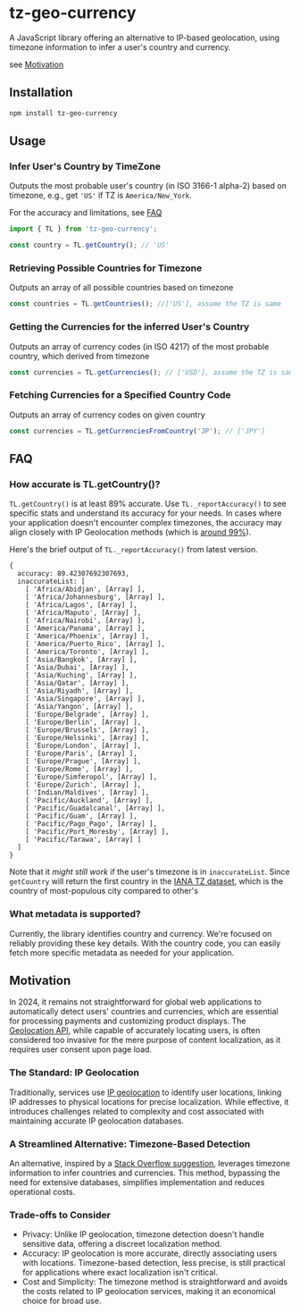 # tz-geo-currency
A JavaScript library offering an alternative to IP-based geolocation, using timezone information to infer a user's country and currency.

see [Motivation](#motivation)

## Installation
```bash
npm install tz-geo-currency
```

## Usage
### Infer User's Country by TimeZone
Outputs the most probable user's country (in ISO 3166-1 alpha-2) based on timezone, e.g., get `'US'` if TZ is `America/New_York`.

For the accuracy and limitations, see [FAQ](#faq)
```js
import { TL } from 'tz-geo-currency';

const country = TL.getCountry(); // 'US'
```

### Retrieving Possible Countries for Timezone
Outputs an array of all possible countries based on timezone
```js
const countries = TL.getCountries(); //['US'], assume the TZ is same
```

### Getting the Currencies for the inferred User's Country
Outputs an array of currency codes (in ISO 4217) of the most probable country, which derived from timezone
```js
const currencies = TL.getCurrencies(); // ['USD'], assume the TZ is same
```

### Fetching Currencies for a Specified Country Code
Outputs an array of currency codes on given country
```js
const currencies = TL.getCurrenciesFromCountry('JP'); // ['JPY']
```

## FAQ
### How accurate is TL.getCountry()?

`TL.getCountry()` is at least 89% accurate. Use `TL._reportAccuracy()` to see specific stats and understand its accuracy for your needs. In cases where your application doesn't encounter complex timezones, the accuracy may align closely with IP Geolocation methods (which is [around 99%](https://www.google.com/search?q=how+accurate+is+IP+geolocation+in+country+level&sourceid=chrome&ie=UTF-8)).

Here's the brief output of `TL._reportAccuracy()` from latest version.
```
{
  accuracy: 89.42307692307693,
  inaccurateList: [
    [ 'Africa/Abidjan', [Array] ],
    [ 'Africa/Johannesburg', [Array] ],
    [ 'Africa/Lagos', [Array] ],
    [ 'Africa/Maputo', [Array] ],
    [ 'Africa/Nairobi', [Array] ],
    [ 'America/Panama', [Array] ],
    [ 'America/Phoenix', [Array] ],
    [ 'America/Puerto_Rico', [Array] ],
    [ 'America/Toronto', [Array] ],
    [ 'Asia/Bangkok', [Array] ],
    [ 'Asia/Dubai', [Array] ],
    [ 'Asia/Kuching', [Array] ],
    [ 'Asia/Qatar', [Array] ],
    [ 'Asia/Riyadh', [Array] ],
    [ 'Asia/Singapore', [Array] ],
    [ 'Asia/Yangon', [Array] ],
    [ 'Europe/Belgrade', [Array] ],
    [ 'Europe/Berlin', [Array] ],
    [ 'Europe/Brussels', [Array] ],
    [ 'Europe/Helsinki', [Array] ],
    [ 'Europe/London', [Array] ],
    [ 'Europe/Paris', [Array] ],
    [ 'Europe/Prague', [Array] ],
    [ 'Europe/Rome', [Array] ],
    [ 'Europe/Simferopol', [Array] ],
    [ 'Europe/Zurich', [Array] ],
    [ 'Indian/Maldives', [Array] ],
    [ 'Pacific/Auckland', [Array] ],
    [ 'Pacific/Guadalcanal', [Array] ],
    [ 'Pacific/Guam', [Array] ],
    [ 'Pacific/Pago_Pago', [Array] ],
    [ 'Pacific/Port_Moresby', [Array] ],
    [ 'Pacific/Tarawa', [Array] ]
  ]
}
```
Note that it *might still work* if the user's timezone is in `inaccurateList`. Since `getCountry` will return the first country in the [IANA TZ dataset](https://data.iana.org/time-zones/tzdb/zone1970.tab), which is the country of most-populous city compared to other's

### What metadata is supported?
Currently, the library identifies country and currency. We're focused on reliably providing these key details. With the country code, you can easily fetch more specific metadata as needed for your application.


## Motivation
In 2024, it remains not straightforward for global web applications to automatically detect users' countries and currencies, which are essential for processing payments and customizing product displays. The [Geolocation API](https://developer.mozilla.org/en-US/docs/Web/API/Geolocation_API), while capable of accurately locating users, is often considered too invasive for the mere purpose of content localization, as it requires user consent upon page load.

### The Standard: IP Geolocation
Traditionally, services use [IP geolocation](https://en.wikipedia.org/wiki/Internet_geolocation) to identify user locations, linking IP addresses to physical locations for precise localization. While effective, it introduces challenges related to complexity and cost associated with maintaining accurate IP geolocation databases.

### A Streamlined Alternative: Timezone-Based Detection
An alternative, inspired by a [Stack Overflow suggestion](https://stackoverflow.com/a/65043902), leverages timezone information to infer countries and currencies. This method, bypassing the need for extensive databases, simplifies implementation and reduces operational costs.


### Trade-offs to Consider
- Privacy: Unlike IP geolocation, timezone detection doesn't handle sensitive data, offering a discreet localization method.
- Accuracy: IP geolocation is more accurate, directly associating users with locations. Timezone-based detection, less precise, is still practical for applications where exact localization isn't critical.
- Cost and Simplicity: The timezone method is straightforward and avoids the costs related to IP geolocation services, making it an economical choice for broad use.